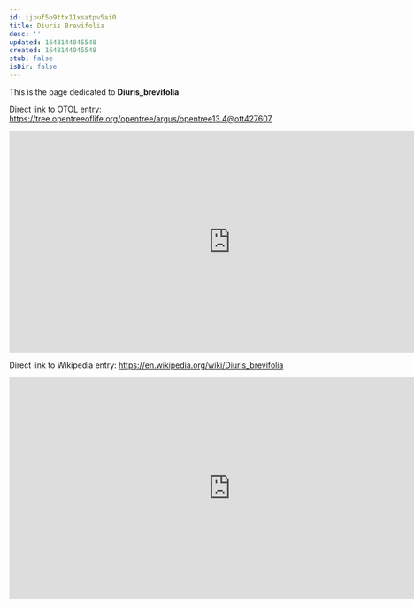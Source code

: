```yaml
---
id: ijpuf5o9ttx11xsatpv5ai0
title: Diuris Brevifolia
desc: ''
updated: 1648144045548
created: 1648144045548
stub: false
isDir: false
---
```

This is the page dedicated to **Diuris_brevifolia**


Direct link to OTOL entry: https://tree.opentreeoflife.org/opentree/argus/opentree13.4@ott427607



<html>
    <body>
    <iframe src="https://tree.opentreeoflife.org/opentree/argus/opentree13.4@ott427607"
    width="800" height="400" frameborder="0" allowfullscreen> </iframe>
    </body>
</html>
    


Direct link to Wikipedia entry: https://en.wikipedia.org/wiki/Diuris_brevifolia



<html>
    <body>
    <iframe src="https://en.wikipedia.org/wiki/Diuris_brevifolia"
    width="800" height="400" frameborder="0" allowfullscreen> </iframe>
    </body>
</html>
    
